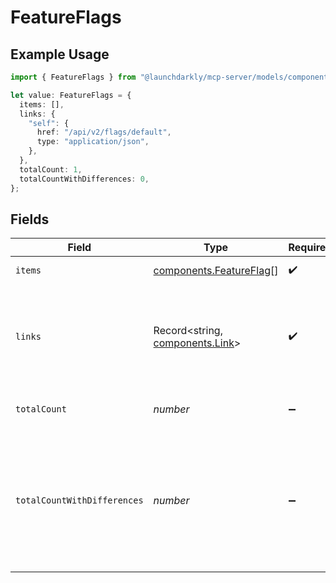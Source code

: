 # FeatureFlags

## Example Usage

```typescript
import { FeatureFlags } from "@launchdarkly/mcp-server/models/components";

let value: FeatureFlags = {
  items: [],
  links: {
    "self": {
      href: "/api/v2/flags/default",
      type: "application/json",
    },
  },
  totalCount: 1,
  totalCountWithDifferences: 0,
};
```

## Fields

| Field                                                                                                                                      | Type                                                                                                                                       | Required                                                                                                                                   | Description                                                                                                                                | Example                                                                                                                                    |
| ------------------------------------------------------------------------------------------------------------------------------------------ | ------------------------------------------------------------------------------------------------------------------------------------------ | ------------------------------------------------------------------------------------------------------------------------------------------ | ------------------------------------------------------------------------------------------------------------------------------------------ | ------------------------------------------------------------------------------------------------------------------------------------------ |
| `items`                                                                                                                                    | [components.FeatureFlag](../../models/components/featureflag.md)[]                                                                         | :heavy_check_mark:                                                                                                                         | An array of feature flags                                                                                                                  |                                                                                                                                            |
| `links`                                                                                                                                    | Record<string, [components.Link](../../models/components/link.md)>                                                                         | :heavy_check_mark:                                                                                                                         | The location and content type of related resources                                                                                         | {<br/>"self": {<br/>"href": "/api/v2/flags/default",<br/>"type": "application/json"<br/>}<br/>}                                            |
| `totalCount`                                                                                                                               | *number*                                                                                                                                   | :heavy_minus_sign:                                                                                                                         | The total number of flags                                                                                                                  | 1                                                                                                                                          |
| `totalCountWithDifferences`                                                                                                                | *number*                                                                                                                                   | :heavy_minus_sign:                                                                                                                         | The number of flags that have differences between environments. Only shown when query parameter <code>compare</code> is <code>true</code>. | 0                                                                                                                                          |
